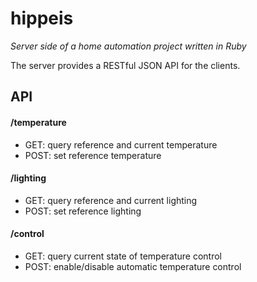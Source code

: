 # hippeis
*Server side of a home automation project written in Ruby*

The server provides a RESTful JSON API for the clients.

## API
#### /temperature
* GET: query reference and current temperature
* POST: set reference temperature

#### /lighting
* GET: query reference and current lighting
* POST: set reference lighting

#### /control
* GET: query current state of temperature control
* POST: enable/disable automatic temperature control
